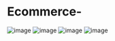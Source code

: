 # Ecommerce-
![image](https://github.com/shruuti321/Ecommerce-/assets/114770273/f72a086d-9a76-430b-967f-ca0feee38287)
![image](https://github.com/shruuti321/Ecommerce-/assets/114770273/568d4aba-9146-460d-be46-db94154a0e13)
![image](https://github.com/shruuti321/Ecommerce-/assets/114770273/4efe1bd7-1029-4543-9323-d4fb109b03a8)
![image](https://github.com/shruuti321/Ecommerce-/assets/114770273/e62d2d62-ba92-4dd2-aec7-cab9d1f4e33b)

